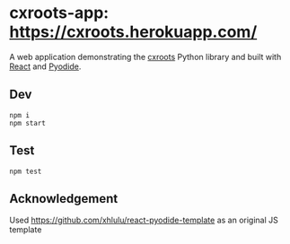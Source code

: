 # cxroots-app: https://cxroots.herokuapp.com/

A web application demonstrating the [cxroots](https://github.com/rparini/cxroots) Python library and built with [React](https://reactjs.org/) and [Pyodide](https://pyodide.org/en/stable/).

## Dev

```
npm i
npm start
```

## Test

```
npm test
```

## Acknowledgement

Used https://github.com/xhlulu/react-pyodide-template as an original JS template
